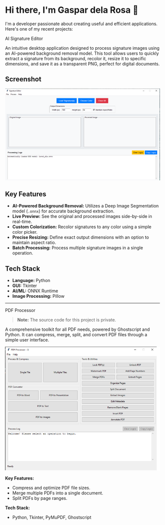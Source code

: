 # Hi there, I'm Gaspar dela Rosa  👋

I'm a developer passionate about creating useful and efficient applications. Here's one of my recent projects:

AI Signature Editor

An intuitive desktop application designed to process signature images using an AI-powered background removal model. This tool allows users to quickly extract a signature from its background, recolor it, resize it to specific dimensions, and save it as a transparent PNG, perfect for digital documents.

## Screenshot
![AI Signature Editor Screenshot](https://raw.githubusercontent.com/gasdlarosa/gasdlarosa/main/e-signature-app-screenshot.png)

## Key Features
-   **AI-Powered Background Removal:** Utilizes a Deep Image Segmentation model (`.onnx`) for accurate background extraction.
-   **Live Preview:** See the original and processed images side-by-side in real-time.
-   **Custom Colorization:** Recolor signatures to any color using a simple color picker.
-   **Precise Resizing:** Define exact output dimensions with an option to maintain aspect ratio.
-   **Batch Processing:** Process multiple signature images in a single operation.

## Tech Stack
-   **Language:** Python
-   **GUI:** Tkinter
-   **AI/ML:** ONNX Runtime
-   **Image Processing:** Pillow
-------------------------------------------------------------------------------------------------------------------------------------------------------------------
PDF Processor
> **Note:** The source code for this project is private.

A comprehensive toolkit for all PDF needs, powered by Ghostscript and Python. It can compress, merge, split, and convert PDF files through a simple user interface.

![PDF Processor Screenshot](https://raw.githubusercontent.com/gasdlarosa/gasdlarosa/main/pdf-processor-screenshot.png)

**Key Features:**
-   Compress and optimize PDF file sizes.
-   Merge multiple PDFs into a single document.
-   Split PDFs by page ranges.

**Tech Stack:**
-   Python, Tkinter, PyMuPDF, Ghostscript
